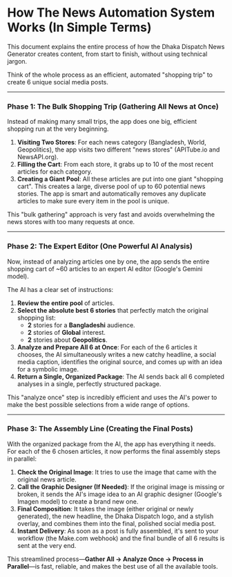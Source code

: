 # How The News Automation System Works (In Simple Terms)

This document explains the entire process of how the Dhaka Dispatch News Generator creates content, from start to finish, without using technical jargon.

Think of the whole process as an efficient, automated "shopping trip" to create 6 unique social media posts.

---

### Phase 1: The Bulk Shopping Trip (Gathering All News at Once)

Instead of making many small trips, the app does one big, efficient shopping run at the very beginning.

1.  **Visiting Two Stores**: For each news category (Bangladesh, World, Geopolitics), the app visits two different "news stores" (APITube.io and NewsAPI.org).
2.  **Filling the Cart**: From each store, it grabs up to 10 of the most recent articles for each category.
3.  **Creating a Giant Pool**: All these articles are put into one giant "shopping cart". This creates a large, diverse pool of up to 60 potential news stories. The app is smart and automatically removes any duplicate articles to make sure every item in the pool is unique.

This "bulk gathering" approach is very fast and avoids overwhelming the news stores with too many requests at once.

---

### Phase 2: The Expert Editor (One Powerful AI Analysis)

Now, instead of analyzing articles one by one, the app sends the entire shopping cart of ~60 articles to an expert AI editor (Google's Gemini model).

The AI has a clear set of instructions:
1.  **Review the entire pool** of articles.
2.  **Select the absolute best 6 stories** that perfectly match the original shopping list:
    -   **2** stories for a **Bangladeshi** audience.
    -   **2** stories of **Global** interest.
    -   **2** stories about **Geopolitics**.
3.  **Analyze and Prepare All 6 at Once**: For each of the 6 articles it chooses, the AI simultaneously writes a new catchy headline, a social media caption, identifies the original source, and comes up with an idea for a symbolic image.
4.  **Return a Single, Organized Package**: The AI sends back all 6 completed analyses in a single, perfectly structured package.

This "analyze once" step is incredibly efficient and uses the AI's power to make the best possible selections from a wide range of options.

---

### Phase 3: The Assembly Line (Creating the Final Posts)

With the organized package from the AI, the app has everything it needs. For each of the 6 chosen articles, it now performs the final assembly steps in parallel:

1.  **Check the Original Image**: It tries to use the image that came with the original news article.
2.  **Call the Graphic Designer (If Needed)**: If the original image is missing or broken, it sends the AI's image idea to an AI graphic designer (Google's Imagen model) to create a brand new one.
3.  **Final Composition**: It takes the image (either original or newly generated), the new headline, the Dhaka Dispatch logo, and a stylish overlay, and combines them into the final, polished social media post.
4.  **Instant Delivery**: As soon as a post is fully assembled, it's sent to your workflow (the Make.com webhook) and the final bundle of all 6 results is sent at the very end.

This streamlined process—**Gather All -> Analyze Once -> Process in Parallel**—is fast, reliable, and makes the best use of all the available tools.
